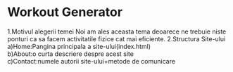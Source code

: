 # Workout Generator  
1.Motivul alegerii temei
  Noi am ales aceasta tema deoarece ne trebuie niste ponturi ca sa facem activitatile fizice cat mai eficiente.
2.Structura Site-ului  
   a)Home:Pangina principala a site-ului(index.html)  
   b)About:o curta descriere despre acest site  
   c)Contact:numele autorii site-ului+metode de comunicare
   
